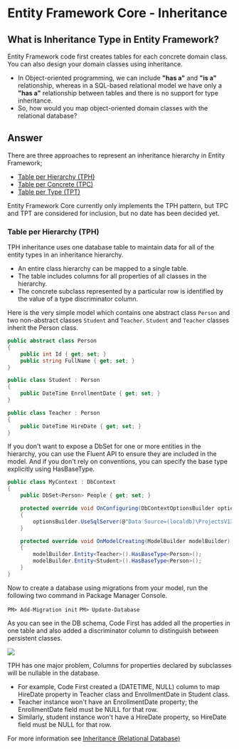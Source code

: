 # Entity Framework Core - Inheritance

## What is Inheritance Type in Entity Framework?  

Entity Framework code first creates tables for each concrete domain class. You can also design your domain classes using inheritance. 

 - In Object-oriented programming, we can include **"has a"** and **"is a"** relationship, whereas in a SQL-based relational model we have only a **"has a"** relationship between tables and there is no support for type inheritance.
 - So, how would you map object-oriented domain classes with the relational database?

## Answer

There are three approaches to represent an inheritance hierarchy in Entity Framework;

 - [Table per Hierarchy (TPH)](/tph)
 - [Table per Concrete (TPC)](/tpc) 
 - [Table per Type (TPT)](/tpt)

Entity Framework Core currently only implements the TPH pattern, but TPC and TPT are considered for inclusion, but no date has been decided yet.

### Table per Hierarchy (TPH) 

TPH inheritance uses one database table to maintain data for all of the entity types in an inheritance hierarchy.

 - An entire class hierarchy can be mapped to a single table. 
 - The table includes columns for all properties of all classes in the hierarchy. 
 - The concrete subclass represented by a particular row is identified by the value of a type discriminator column. 

Here is the very simple model which contains one abstract class `Person` and two non-abstract classes `Student` and `Teacher`. `Student` and `Teacher` classes inherit the Person class.


```csharp
public abstract class Person
{
    public int Id { get; set; }
    public string FullName { get; set; }
}

public class Student : Person
{
    public DateTime EnrollmentDate { get; set; }
}

public class Teacher : Person
{
    public DateTime HireDate { get; set; }
}
```

If you don't want to expose a DbSet for one or more entities in the hierarchy, you can use the Fluent API to ensure they are included in the model. And if you don't rely on conventions, you can specify the base type explicitly using HasBaseType.


```csharp
public class MyContext : DbContext
{
    public DbSet<Person> People { get; set; }

    protected override void OnConfiguring(DbContextOptionsBuilder optionsBuilder)
    {
        optionsBuilder.UseSqlServer(@"Data Source=(localdb)\ProjectsV13;Initial Catalog=MyContextDb;");
    }

    protected override void OnModelCreating(ModelBuilder modelBuilder)
    {
        modelBuilder.Entity<Teacher>().HasBaseType<Person>();
        modelBuilder.Entity<Student>().HasBaseType<Person>();
    }
}
```

Now to create a database using migrations from your model, run the following two command in Package Manager Console.

`PM> Add-Migration init`
`PM> Update-Database`

As you can see in the DB schema, Code First has added all the properties in one table and also added a discriminator column to distinguish between persistent classes. 

<img src="https://raw.githubusercontent.com/zzzprojects/EntityFrameworkCore/master/docs/images/inheritance.png">

TPH has one major problem, Columns for properties declared by subclasses will be nullable in the database.

 - For example, Code First created a (DATETIME, NULL) column to map HireDate property in Teacher class and EnrollmentDate in Student class.
 - Teacher instance won't have an EnrollmentDate property; the EnrollmentDate field must be NULL for that row.
 - Similarly, student instance won't have a HireDate property, so HireDate field must be NULL for that row.

For more information see [Inheritance (Relational Database)](https://docs.microsoft.com/en-us/ef/core/modeling/relational/inheritance)

